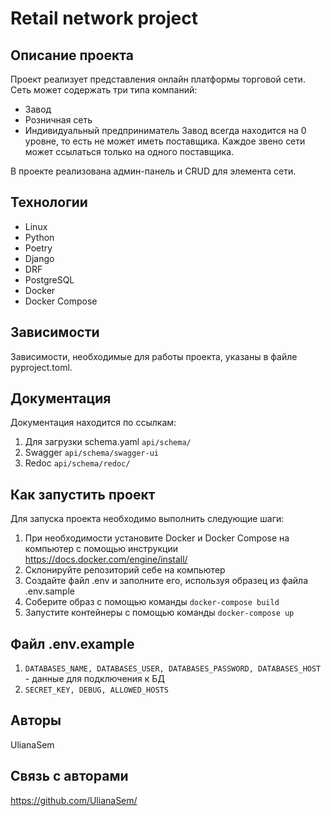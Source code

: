 # Retail network project

## Описание проекта

Проект реализует представления онлайн платформы торговой сети. Сеть может содержать три типа компаний:
* Завод
* Розничная сеть
* Индивидуальный предприниматель
Завод всегда находится на 0 уровне, то есть не может иметь поставщика. Каждое звено сети может ссылаться только на одного поставщика.

В проекте реализована админ-панель и CRUD для элемента сети.

## Технологии

- Linux
- Python
- Poetry
- Django
- DRF
- PostgreSQL
- Docker
- Docker Compose

## Зависимости

Зависимости, необходимые для работы проекта, указаны в файле pyproject.toml.

## Документация

Документация находится по ссылкам:
1. Для загрузки schema.yaml `api/schema/`
2. Swagger `api/schema/swagger-ui`
3. Redoc `api/schema/redoc/`

## Как запустить проект

Для запуска проекта необходимо выполнить следующие шаги:
1. При необходимости установите Docker и Docker Compose на компьютер с помощью инструкции https://docs.docker.com/engine/install/
2. Cклонируйте репозиторий себе на компьютер
3. Создайте файл .env и заполните его, используя образец из файла .env.sample
4. Соберите образ с помощью команды `docker-compose build`
5. Запустите контейнеры с помощью команды `docker-compose up`

## Файл .env.example

1. `DATABASES_NAME, DATABASES_USER, DATABASES_PASSWORD, DATABASES_HOST` - данные для подключения к БД
2. `SECRET_KEY, DEBUG, ALLOWED_HOSTS`

## Авторы

UlianaSem

## Связь с авторами

https://github.com/UlianaSem/
